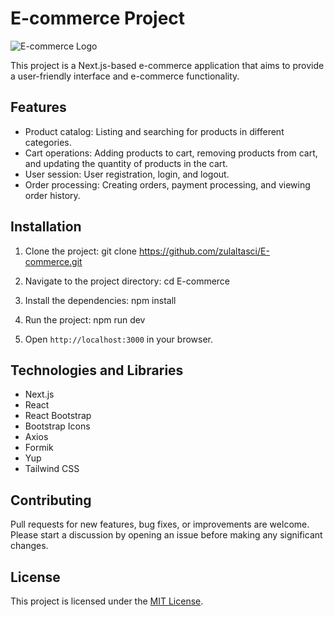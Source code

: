# E-commerce Project

![E-commerce Logo](logo.png)

This project is a Next.js-based e-commerce application that aims to provide a user-friendly interface and e-commerce functionality.

## Features

- Product catalog: Listing and searching for products in different categories.
- Cart operations: Adding products to cart, removing products from cart, and updating the quantity of products in the cart.
- User session: User registration, login, and logout.
- Order processing: Creating orders, payment processing, and viewing order history.

## Installation

1. Clone the project:
git clone https://github.com/zulaltasci/E-commerce.git


2. Navigate to the project directory:
cd E-commerce


3. Install the dependencies:
npm install


4. Run the project:
npm run dev


5. Open `http://localhost:3000` in your browser.

## Technologies and Libraries

- Next.js
- React
- React Bootstrap
- Bootstrap Icons
- Axios
- Formik
- Yup
- Tailwind CSS

## Contributing

Pull requests for new features, bug fixes, or improvements are welcome. Please start a discussion by opening an issue before making any significant changes.

## License

This project is licensed under the [MIT License](LICENSE).

